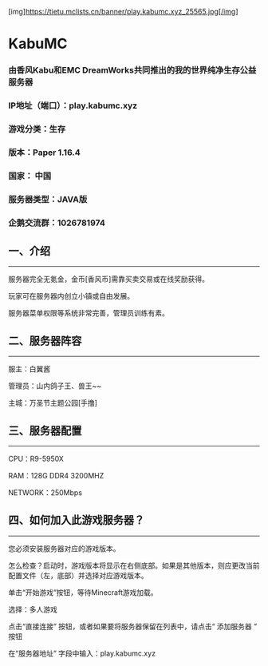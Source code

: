 [img]https://tietu.mclists.cn/banner/play.kabumc.xyz_25565.jpg[/img]

# KabuMC

### 由香风Kabu和EMC DreamWorks共同推出的我的世界纯净生存公益服务器

### IP地址（端口）：play.kabumc.xyz

### 游戏分类：生存

### 版本：Paper 1.16.4

### 国家： 中国

### 服务器类型：JAVA版

### 企鹅交流群：1026781974

## 一、介绍
-----------
服务器完全无氪金，金币[香风币]需靠买卖交易或在线奖励获得。

玩家可在服务器内创立小镇或自由发展。

服务器菜单权限等系统非常完善，管理员训练有素。

## 二、服务器阵容
-----------
服主：白翼酱

管理员：山内鸽子王、兽王~~

主城：万圣节主题公园[手撸]

## 三、服务器配置
-----------
CPU：R9-5950X

RAM：128G DDR4 3200MHZ

NETWORK：250Mbps

## 四、如何加入此游戏服务器？
-----------
您必须安装服务器对应的游戏版本。

怎么检查？启动时，游戏版本将显示在右侧底部。如果是其他版本，则应更改当前配置文件（左，底部）并选择对应游戏版本。

单击“开始游戏”按钮，等待Minecraft游戏加载。

选择：多人游戏

点击“直接连接” 按钮，或者如果要将服务器保留在列表中，请点击“ 添加服务器 ” 按钮

在“服务器地址” 字段中输入：play.kabumc.xyz
